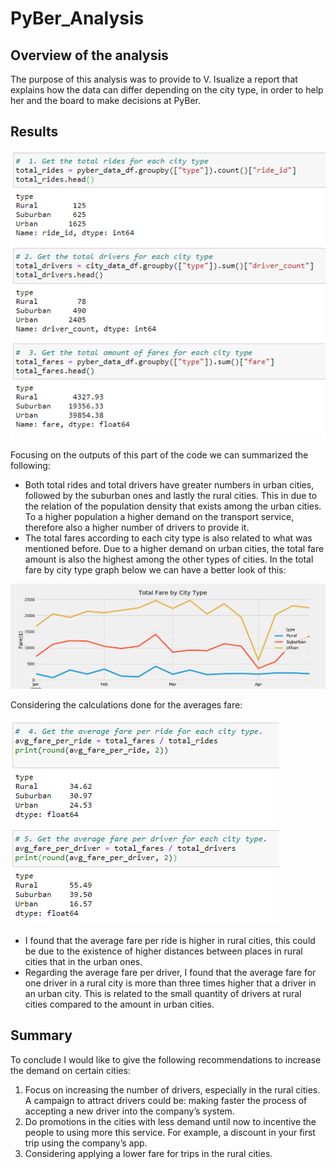 # PyBer_Analysis

## Overview of the analysis

The purpose of this analysis was to provide to V. Isualize a report that explains how the data can differ depending on the city type, in order to help her and the board to make decisions at PyBer.

## Results

![](analysis/totals_citytype.PNG)

Focusing on the outputs of this part of the code we can summarized the following:
 - Both total rides and total drivers have greater numbers in urban cities, followed by the suburban ones and lastly the rural cities. This in due to the relation of the population density that exists among the urban cities. To a higher population a higher demand on the transport service, therefore also a higher number of drivers to provide it. 
 - The total fares according to each city type is also related to what was mentioned before. Due to a higher demand on urban cities, the total fare amount is also the highest among the other types of cities. In the total fare by city type graph below we can have a better look of this:

![](analysis/PyBer_fare_summary.png)


Considering the calculations done for the averages fare:

![](analysis/avg_fares.PNG)

 - I found that the average fare per ride is higher in rural cities, this could be due to the existence of higher distances between places in rural cities that in the urban ones. 
 - Regarding the average fare per driver, I found that the average fare for one driver in a rural city is more than three times higher that a driver in an urban city. This is related to the small quantity of drivers at rural cities compared to the amount in urban cities.

## Summary

To conclude I would like to give the following recommendations to increase the demand on certain cities:

1. Focus on increasing the number of drivers, especially in the rural cities. A campaign to attract drivers could be: making faster the process of accepting a new driver into the company’s system. 
2. Do promotions in the cities with less demand until now to incentive the people to using more this service. For example, a discount in your first trip using the company’s app.
3. Considering applying a lower fare for trips in the rural cities.

